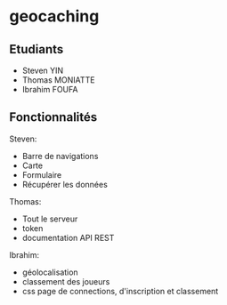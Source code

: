 # geocaching

## Etudiants

- Steven YIN
- Thomas MONIATTE
- Ibrahim FOUFA

## Fonctionnalités

Steven:
- Barre de navigations
- Carte
- Formulaire
- Récupérer les données


Thomas:
- Tout le serveur
- token
- documentation API REST

Ibrahim:
- géolocalisation
- classement des joueurs
- css page de connections, d'inscription et classement

